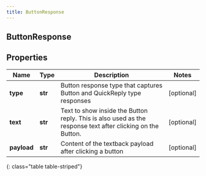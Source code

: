 ```yaml
---
title: ButtonResponse
---
```

## ButtonResponse

## Properties

|Name | Type | Description | Notes|
|------------ | ------------- | ------------- | -------------|
| **type** | **str** | Button response type that captures Button and QuickReply type responses | [optional] |
| **text** | **str** | Text to show inside the Button reply. This is also used as the response text after clicking on the Button. | [optional] |
| **payload** | **str** | Content of the textback payload after clicking a button | [optional] |
{: class="table table-striped"}



